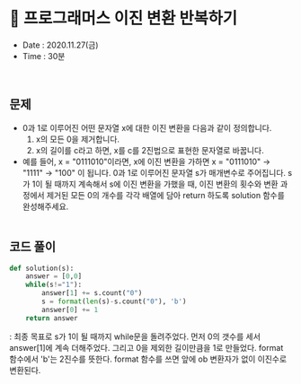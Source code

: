 # 🐌 프로그래머스 이진 변환 반복하기
- Date : 2020.11.27(금)
- Time : 30분
<br>

## 문제

- 0과 1로 이루어진 어떤 문자열 x에 대한 이진 변환을 다음과 같이 정의합니다.
    1. x의 모든 0을 제거합니다.
    2. x의 길이를 c라고 하면, x를 c를 2진법으로 표현한 문자열로 바꿉니다.
- 예를 들어, x = "0111010"이라면, x에 이진 변환을 가하면 x = "0111010" -> "1111" -> "100" 이 됩니다.
0과 1로 이루어진 문자열 s가 매개변수로 주어집니다. s가 1이 될 때까지 계속해서 s에 이진 변환을 가했을 때, 이진 변환의 횟수와 변환 과정에서 제거된 모든 0의 개수를 각각 배열에 담아 return 하도록 solution 함수를 완성해주세요.
<br><br>

## 코드 풀이

```python
def solution(s):
    answer = [0,0]
    while(s!="1"):
        answer[1] += s.count("0")
        s = format(len(s)-s.count("0"), 'b')
        answer[0] += 1
    return answer
```
: 최종 목표로 s가 1이 될 때까지 while문을 돌려주었다. 먼저 0의 갯수를 세서 answer[1]에 계속 더해주었다. 그리고 0을 제외한 길이만큼을 1로 만들었다. format 함수에서 'b'는 2진수를 뜻한다. format 함수를 쓰면 앞에 ob 변환자가 없이 이진수로 변환된다.